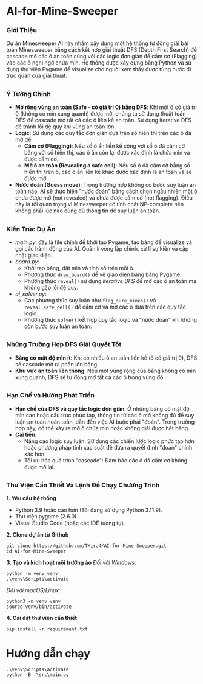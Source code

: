 # AI-for-Mine-Sweeper
### Giới Thiệu
Dự án Minesweeper AI này nhằm xây dựng một hệ thống tự động giải bài toán Minesweeper bằng cách kết hợp giải thuật DFS (Depth First Search) để cascade mở các ô an toàn cùng với các logic đơn giản để cắm cờ (Flagging) vào các ô nghi ngờ chứa mìn. Hệ thống được xây dựng bằng Python và sử dụng thư viện Pygame để visualize cho người xem thấy được từng nước đi trực quan của giải thuật.
##
### Ý Tưởng Chính
- **Mở rộng vùng an toàn (Safe - có giá trị 0) bằng DFS**: Khi một ô có giá trị 0 (không có mìn xung quanh) được mở, chúng ta sử dụng thuật toán DFS để cascade mở tất cả các ô liền kề an toàn. Sử dụng iterative DFS để tránh lỗi đệ quy khi vùng an toàn lớn.
- **Logic**: Sử dụng các quy tắc đơn giản dựa trên số hiển thị trên các ô đã mở để:
    - **Cắm cờ (Flagging)**: Nếu số ô ẩn liền kề cộng với số ô đã cắm cờ bằng với số hiển thị, các ô ẩn còn lại được xác định là chứa mìn và được cắm cờ.
    - **Mở ô an toàn (Revealing a safe cell)**: Nếu số ô đã cắm cờ bằng số hiển thị trên ô, các ô ẩn liền kề khác được xác định là an toàn và sẽ được mở.
- **Nước đoán (Guess move)**: Trong trường hợp không có bước suy luận an toàn nào, AI sẽ thực hiện "nước đoán" bằng cách chọn ngẫu nhiên một ô chưa được mở (not revealed) và chưa được cắm cờ (not flagging). Điều này là tối quan trọng vì Minesweeper có tính chất NP-complete nên không phải lúc nào cũng đủ thông tin để suy luận an toàn.
##
### Kiến Trúc Dự Án
- *main.py*: đây là file chính để khởi tạo Pygame, tạo bảng để visualize và gọi các hành động của AI. Quản lí vòng lặp chính, xử lí sự kiên và cập nhật giao diện.
- *board.py*:
    - Khởi tạo bảng, đặt mìn và tính số trên mỗi ô.
    - Phương thức `draw_board()` để vẽ giao diện bảng bằng Pygame.
    - Phương thức `reveal()` sử dụng *iterative DFS* để mở các ô an toàn mà không gặp lỗi đệ quy.
- *ai_solver.py*:
    - Các phương thức suy luận như `flag_sure_mines()` và `reveal_safe_cell()` để cắm cờ và mở các ô dựa trên các quy tắc logic.
    - Phương thức `solve()` kết hợp quy tắc logic và "nước đoán" khi không còn bước suy luận an toàn.
##
### Những Trường Hợp DFS Giải Quyết Tốt
- **Bảng có mật độ mìn ít**: Khi có nhiều ô an toàn liền kề (ô có giá trị 0), DFS sẽ cascade mở ra phần lớn bảng.
- **Khu vực an toàn liên thông**: Nếu một vùng rộng của bảng không có mìn xung quanh, DFS sẽ tự động mở tất cả các ô trong vùng đó.
##
### Hạn Chế và Hướng Phát Triển
- **Hạn chế của DFS và quy tắc logic đơn giản**: Ở những bảng có mật độ mìn cao hoặc cấu trúc phức tạp, thông tin từ các ô mở không đủ để suy luận an toàn hoàn toàn, dẫn đến việc AI buộc phải "đoán". Trong trường hợp này, có thể xảy ra mở ô chứa mìn hoặc không giải được hết bảng.
- **Cải tiến**:
    - Nâng cao logic suy luận: Sử dụng các chiến lược logic phức tạp hơn hoặc phương pháp tính xác suất để đưa ra quyết định "đoán" chính xác hơn.
    - Tối ưu hóa quá trình "cascade": Đảm bảo các ô đã cắm cờ không được mở lại.
##
### Thư Viện Cần Thiết Và Lệnh Để Chạy Chương Trình
**1. Yêu cầu hệ thống**
- Python 3.9 hoặc cao hơn (Tôi đang sử dụng Python 3.11.9).
- Thư viện pygame (2.6.0).
- Visual Studio Code (hoặc các IDE tương tự).

**2. Clone dự án từ Github**
```basg
git clone https://github.com/TKira4/AI-for-Mine-Sweeper.git
cd AI-for-Mine-Sweeper
```

**3. Tạo và kích hoạt môi trường ảo**
*Đối với Windows:*
```basg
python -m venv venv
.\venv\Scripts\activate
```
*Đối với macOS/Linux:*
```basg
python3 -m venv venv
source venv/bin/activate
```
**4. Cài đặt thư viện cần thiết**
```basg
pip install -r requirement.txt     
```

# Hướng dẫn chạy
```basg
.\venv\Scripts\activate
python -B .\src\main.py